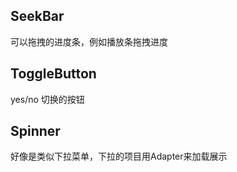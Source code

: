 ## SeekBar
可以拖拽的进度条，例如播放条拖拽进度

## ToggleButton
yes/no 切换的按钮

## Spinner
好像是类似下拉菜单，下拉的项目用Adapter来加载展示
